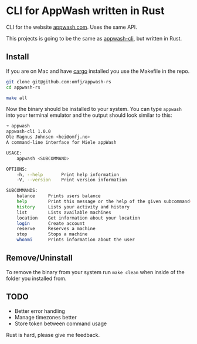 # CLI for AppWash written in Rust

CLI for the website [appwash.com](https://appwash.com/). Uses the same API.

This projects is going to be the same as [appwash-cli](https://github.com/omfj/appwash-cli), but written in Rust.

## Install

If you are on Mac and have [cargo](https://doc.rust-lang.org/cargo/getting-started/installation.html) installed you use the Makefile in the repo.

```bash
git clone git@github.com:omfj/appwash-rs
cd appwash-rs
```

```bash
make all
```

Now the binary should be installed to your system. You can type `appwash` into your terminal emulator and the output should look similar to this:

```bash
➜ appwash
appwash-cli 1.0.0
Ole Magnus Johnsen <hei@omfj.no>
A command-line interface for Miele appWash

USAGE:
    appwash <SUBCOMMAND>

OPTIONS:
    -h, --help       Print help information
    -V, --version    Print version information

SUBCOMMANDS:
    balance     Prints users balance
    help        Print this message or the help of the given subcommand(s)
    history     Lists your activity and history
    list        Lists available machines
    location    Get information about your location
    login       Create account
    reserve     Reserves a machine
    stop        Stops a machine
    whoami      Prints information about the user

```

## Remove/Uninstall

To remove the binary from your system run `make clean` when inside of the folder you installed from.

## TODO

-   Better error handling
-   Manage timezones better
-   Store token between command usage

Rust is hard, please give me feedback.
